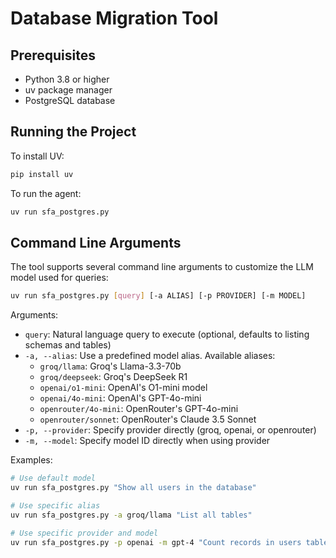 # Database Migration Tool

## Prerequisites
- Python 3.8 or higher
- uv package manager
- PostgreSQL database

## Running the Project

To install UV:

```bash
pip install uv
```

To run the agent:

```bash
uv run sfa_postgres.py
```

## Command Line Arguments

The tool supports several command line arguments to customize the LLM model used for queries:

```bash
uv run sfa_postgres.py [query] [-a ALIAS] [-p PROVIDER] [-m MODEL]
```

Arguments:
- `query`: Natural language query to execute (optional, defaults to listing schemas and tables)
- `-a, --alias`: Use a predefined model alias. Available aliases:
  - `groq/llama`: Groq's Llama-3.3-70b
  - `groq/deepseek`: Groq's DeepSeek R1
  - `openai/o1-mini`: OpenAI's O1-mini model
  - `openai/4o-mini`: OpenAI's GPT-4o-mini
  - `openrouter/4o-mini`: OpenRouter's GPT-4o-mini
  - `openrouter/sonnet`: OpenRouter's Claude 3.5 Sonnet
- `-p, --provider`: Specify provider directly (groq, openai, or openrouter)
- `-m, --model`: Specify model ID directly when using provider

Examples:

```bash
# Use default model
uv run sfa_postgres.py "Show all users in the database"

# Use specific alias
uv run sfa_postgres.py -a groq/llama "List all tables"

# Use specific provider and model
uv run sfa_postgres.py -p openai -m gpt-4 "Count records in users table"
```
